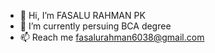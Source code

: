 - 👋 Hi, I’m FASALU RAHMAN PK
- 🌱 I’m currently persuing BCA degree
- 📫 Reach me fasalurahman6038@gmail.com

<!---
Fasalurahmanpk/Fasalurahmanpk is a ✨ special ✨ repository because its `README.md` (this file) appears on your GitHub profile.
You can click the Preview link to take a look at your changes.
--->
